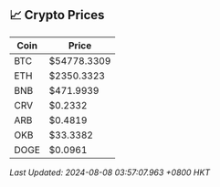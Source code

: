 ## 📈 Crypto Prices

| Coin | Price |
| ---- | ----- |
| BTC | $54778.3309 |
| ETH | $2350.3323 |
| BNB | $471.9939 |
| CRV | $0.2332 |
| ARB | $0.4819 |
| OKB | $33.3382 |
| DOGE | $0.0961 |

_Last Updated: 2024-08-08 03:57:07.963 +0800 HKT_